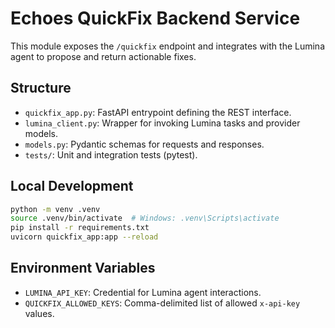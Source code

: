 # Echoes QuickFix Backend Service

This module exposes the `/quickfix` endpoint and integrates with the Lumina agent to propose and return actionable fixes.

## Structure

- `quickfix_app.py`: FastAPI entrypoint defining the REST interface.
- `lumina_client.py`: Wrapper for invoking Lumina tasks and provider models.
- `models.py`: Pydantic schemas for requests and responses.
- `tests/`: Unit and integration tests (pytest).

## Local Development

```bash
python -m venv .venv
source .venv/bin/activate  # Windows: .venv\Scripts\activate
pip install -r requirements.txt
uvicorn quickfix_app:app --reload
```

## Environment Variables

- `LUMINA_API_KEY`: Credential for Lumina agent interactions.
- `QUICKFIX_ALLOWED_KEYS`: Comma-delimited list of allowed `x-api-key` values.
